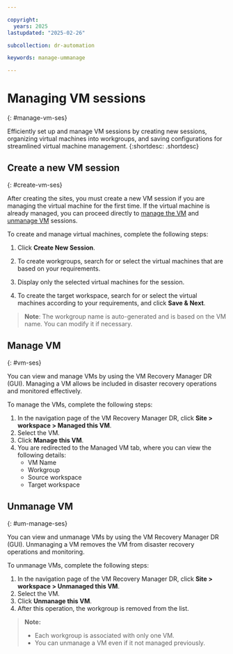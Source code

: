```yaml
---

copyright:
  years: 2025
lastupdated: "2025-02-26"

subcollection: dr-automation

keywords: manage-ummanage

---
```


# Managing VM sessions
{: #manage-vm-ses}

Efficiently set up and manage VM sessions by creating new sessions, organizing virtual machines into workgroups, and saving configurations for streamlined virtual machine management.
{:shortdesc: .shortdesc}

## Create a new VM session
{: #create-vm-ses}

After creating the sites, you must create a new VM session if you are managing the virtual machine for the first time. If the virtual machine is already managed, you can proceed directly to [manage the VM](#vm-ses) and [unmanage VM](#um-manage-ses) sessions.

To create and manage virtual machines, complete the following steps:

1. Click **Create New Session**.

2. To create workgroups, search for or select the virtual machines that are based on your requirements.

3. Display only the selected virtual machines for the session.

4. To create the target workspace, search for or select the virtual machines according to your requirements, and click **Save & Next**.

> **Note**: The workgroup name is auto-generated and is based on the VM name. You can modify it if necessary.

## Manage VM
{: #vm-ses}

You can view and manage VMs by using the VM Recovery Manager DR (GUI). Managing a VM allows be included in disaster recovery operations and monitored effectively.

To manage the VMs, complete the following steps:

1. In the navigation page of the VM Recovery Manager DR, click **Site > workspace > Managed this VM**.
2. Select the VM.
3. Click **Manage this VM**.
4. You are redirected to the Managed VM tab, where you can view the following details:
   - VM Name
   - Workgroup
   - Source workspace
   - Target workspace


## Unmanage VM
{: #um-manage-ses}

You can view and unmanage VMs by using the VM Recovery Manager DR (GUI). Unmanaging a VM removes the VM from disaster recovery operations and monitoring.

To unmanage VMs, complete the following steps:

1. In the navigation page of the VM Recovery Manager DR, click **Site > workspace > Unmanaged this VM**.
2. Select the VM.
3. Click **Unmanage this VM**.
4. After this operation, the workgroup is removed from the list.

  >  **Note:**
   > - Each workgroup is associated with only one VM.  
   > - You can unmanage a VM even if it not managed previously.
